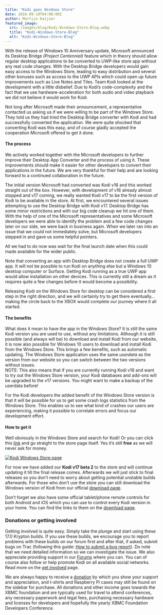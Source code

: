 ```yaml
---
title: "Kodi goes Windows Store"
date: 2016-09-19T04:00:00Z
author: Martijn Kaijser
featured_image:
  src: /images/blog/Kodi-Windows-Store-Blog.webp
  title: "Kodi-Windows-Store-Blog"
  alt: "Kodi-Windows-Store-Blog"
---
```


With the release of Windows 10 Anniversary update, Microsoft announced its Desktop Bridge _(Project Centennial)_ feature which in theory should allow regular desktop applications to be converted to UWP-like store app without any real code changes. With the Desktop Bridge developers would gain easy access to the Windows Store, leading to easy distribution and several other bonuses such as access to the UWP APIs which could open up future improvements such as Live Notes and Tiles. Team Kodi looked at the development with a little disbelief. Due to Kodi’s code-complexity and the fact that we use hardware-acceleration for both audio and video playback we did not believe it would work for Kodi.

Not long after Microsoft made their announcement, a representative contacted us asking us if we were willing to be part of the Windows Store. They told us they had tried the Desktop Bridge converter with Kodi and had successfully converted the application. We were quite shocked that converting Kodi was this easy, and of course gladly accepted the cooperation Microsoft offered to get it done.

#### The process

We actively worked together with the Microsoft developers to further improve their Desktop App Converter and the process of using it. These improvements should make it easier for other developers to convert their applications in the future. We are very thankful for their help and are looking forward to a continued collaboration in the future.

The initial version Microsoft had converted was Kodi v16 and this worked straight out of the box. However, with development of v16 already almost stopped and v17 coming, we really wanted Kodi v17 to be the first version of Kodi to be available in the store. At first, we encountered several issues attempting to use the Desktop Bridge with Kodi v17. Desktop Bridge has some minor restrictions and with our big code cleanup we hit one of them. With the help of one of the Microsoft representatives and some Microsoft developers we were able to identify the problem and a few code changes later on our side, we were back in business again. When we later ran into an issue that we could not immediately solve, but Microsoft developers stepped in and gave us some helpful pointers.

All we had to do now was wait for the final launch date when this could made available for the wider public.

Note that converting an app with Desktop Bridge does not create a full UWP app. It will not be possible to run Kodi on anything else but a Windows 10 desktop computer or Surface. Getting Kodi running as a true UWP app would allow installation on other devices. This is currently still a dream as it requires quite a few changes before it would become a possibility.

Releasing Kodi on the Windows Store for desktop can be considered a first step in the right direction, and we will certainly try to get there eventually… making the circle back to the XBOX would complete our journey where it all started.

#### The benefits

What does it mean to have the app in the Windows Store? It is still the same Kodi version you are used to use, without any limitations. Although it is still possible (and always will be) to download and install Kodi from our website, it is now also possible for Windows 10 users to download and install Kodi from the Windows Store. This brings a few benefits, such as automatic updating. The Windows Store application uses the same _userdata_ as the version from our website so you can switch between the two versions without issues.  
 NOTE: This also means that if you are currently running Kodi v16 and want to try out the Windows Store version, your Kodi databases and add-ons will be upgraded to the v17 versions. You might want to make a backup of the userdata before!

For the Kodi developers the added benefit of the Windows Store version is that it will be possible for us to get some crash logs statistics from the Windows Store. This enables us to see what kind of crashes our users are experiencing, making it possible to correlate errors and focus our development effort.

#### How to get it

Well obviously in the Windows Store and search for Kodi! Or you can click this [link](https://www.microsoft.com/p/kodi/9nblggh4t892?cid=koditvlink) and go straight to the store page itself. Yes it’s still **free** as we will never ask for money.

[![Kodi Windows Store page](/sites/default/files/uploads/Kodi-v17-Windows-store-page-800x433.webp)](/sites/default/files/uploads/Kodi-v17-Windows-store-page.webp)

For now we have added our **Kodi v17 beta 2** to the store and will continue updating it till the final release comes. Afterwards we will just stick to final releases so you don’t need to worry about getting potential unstable builds afterwards. For those who don’t use the store you can still download the Windows version of Kodi from our official [download page](/download).

Don’t forget we also have some official tablet/phone remote controls for both Android and iOS which you can use to control every Kodi version in your home. You can find the links to them on the [download page](/download).

### Donations or getting involved

Getting involved is quite easy. Simply take the plunge and start using these 17.0 Krypton builds. If you use these builds, we encourage you to report problems with these builds on our forum first and after that, if asked, submit bugs on Trac (following this guide: [How to submit a bug report](https://kodi.wiki/view/HOW-TO:Submit_a_bug_report)). Do note that we need detailed information so we can investigate the issue. We also appreciate providing support in our [Forums](https://forum.kodi.tv/ "Kodi Forums") where you can. You can of course also follow or help promote Kodi on all available social networks. Read more on the [get involved](/get-involved) page.

We are always happy to receive a [donation](/contribute/donate "Donate") by which you show your support and appreciation, and t-shirts and Raspberry Pi cases may still be found on the sidebar for purchase. All donations and other income goes towards the XBMC foundation and are typically used for travel to attend conferences, any necessary paperwork and legal fees, purchasing necessary hardware and licenses for developers and hopefully the yearly XBMC Foundation Developers Conference.
